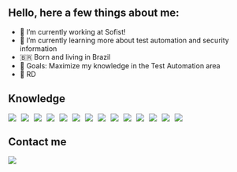 ## Hello, here a few things about me:

- 🔭 I’m currently working at Sofist! 
- 🌱 I’m currently learning more about test automation and security information
- 🇧🇷 Born and living in Brazil
- 🥅 Goals: Maximize my knowledge in the Test Automation area
- 🎈 RD 

## Knowledge
<div style="display: flex; gap: 10px;">
<img src="https://img.shields.io/badge/Java-ED8B00?style=for-the-badge&logo=java&logoColor=white"/>
<img src="https://img.shields.io/badge/-APPIUM-blueviolet?style=for-the-badge"/>
<img src="https://img.shields.io/badge/-REST%20ASSURED-DB7093?style=for-the-badge"/>
<img src="https://img.shields.io/badge/-CODECEPTJS-critical?style=for-the-badge&logo=codeceptjs&logoColor=black"/>
<img src="https://img.shields.io/badge/PostgreSQL-316192?style=for-the-badge&logo=postgresql&logoColor=white"/>
<img src="https://img.shields.io/badge/Node.js-339933?style=for-the-badge&logo=nodedotjs&logoColor=white"/>
<img src="https://img.shields.io/badge/Spring-6DB33F?style=for-the-badge&logo=spring&logoColor=white"/>
<img src="https://img.shields.io/badge/Docker-2CA5E0?style=for-the-badge&logo=docker&logoColor=white"/>
<img src="https://img.shields.io/badge/Git-F05032?style=for-the-badge&logo=git&logoColor=white"/>
<img src="https://img.shields.io/badge/Postman-FF6C37?style=for-the-badge&logo=Postman&logoColor=white"/>
<img src="https://img.shields.io/badge/Junit5-25A162?style=for-the-badge&logo=junit5&logoColor=white"/>
<img src="https://img.shields.io/badge/-KOTLIN-323330?style=for-the-badge&logo=kotlin&logoColor=orange"/>
<img src="https://img.shields.io/badge/-AZURE-0052CC?style=for-the-badge&logo=Azure%20Devops&logoColor=black"/>
<img src="https://img.shields.io/badge/-JENKINS-FFA500?style=for-the-badge&logo=jenkins&logoColor=black"/>
</div>

## Contact me
<a href="https://www.linkedin.com/in/gabriel-mesquita-33104b209/" target="_blank"><img src="https://img.shields.io/badge/LinkedIn-0077B5?style=for-the-badge&logo=linkedin&logoColor=white" /></a>
